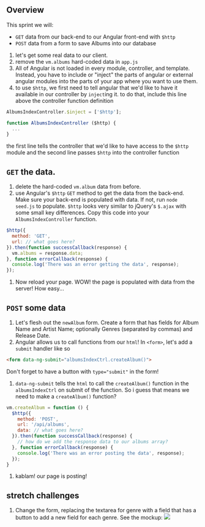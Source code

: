 ## Overview

This sprint we will:
* `GET` data from our back-end to our Angular front-end with `$http`
* `POST` data from a form to save Albums into our database

1. let's get some real data to our client.
1. remove the `vm.albums` hard-coded data in `app.js`
1. All of Angular is not loaded in every module, controller, and template. Instead, you have to include or "inject" the parts of angular or external angular modules into the parts of your app where you want to use them.
1. to use `$http`, we first need to tell angular that we'd like to have it available in our controller by `inject`ing it. to do that, include this line above the controller function definition

  ```js
  AlbumsIndexController.$inject = ['$http'];

  function AlbumsIndexController ($http) {
    ...
  }
  ```
the first line tells the controller that we'd like to have access to the `$http` module and the second line passes `$http` into the controller function

## `GET` the data.
1. delete the hard-coded `vm.album` data from before.
1. use Angular's `$http` `GET` method to get the data from the back-end. Make sure your back-end is populated with data. If not, run `node seed.js` to populate. `$http` looks very similar to jQuery's `$.ajax` with some small key differences. Copy this code into your `AlbumsIndexController` function.
  ```js
  $http({
    method: 'GET',
    url: // what goes here?
  }).then(function successCallback(response) {
    vm.albums = response.data;
  }, function errorCallback(response) {
    console.log('There was an error getting the data', response);
  });
  ```
1. Now reload your page. WOW! the page is populated with data from the server! How easy...

## `POST` some data
1. Let's flesh out the `newAlbum` form. Create a form that has fields for Album Name and Artist Name; optionally Genres (separated by commas) and Release Date.
1. Angular allows us to call functions from our `html`! In `<form>`, let's add a `submit` handler like so
  ```html
  <form data-ng-submit="albumsIndexCtrl.createAlbum()">
  ```
Don't forget to have a button with `type="submit"` in the form!
1. `data-ng-submit` tells the `html` to call the `createAlbum()` function in the `albumsIndexCtrl` on submit of the function. So i guess that means we need to make a `createAlbum()` function?
  ```js
  vm.createAlbum = function () {
    $http({
      method: 'POST',
      url: '/api/albums',
      data: // what goes here?
    }).then(function successCallback(response) {
      // how do we add the response data to our albums array?
    }, function errorCallback(response) {
      console.log('There was an error posting the data', response);
    });
  }
  ```
1. kablam! our page is posting!

## stretch challenges
1. Change the form, replacing the textarea for genre with a field that has a button to add a new field for each genre. See the mockup:
![](../assets/images/add_new_field_button.png)
